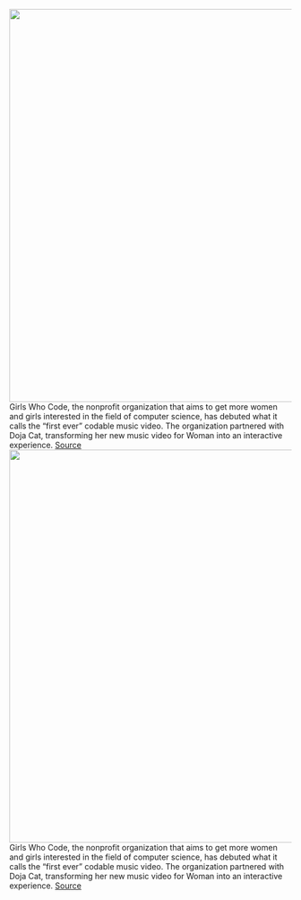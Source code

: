 <img src='https://cdn.vox-cdn.com/thumbor/JsCmqil91FAJufAM5Z-owPSbiEg=/0x0:1920x1080/1200x800/filters:focal(807x387:1113x693)/cdn.vox-cdn.com/uploads/chorus_image/image/70231227/doja_code_woman_music_video.0.jpeg' width='700px' /><br/>
Girls Who Code, the nonprofit organization that aims to get more women and girls interested in the field of computer science, has debuted what it calls the “first ever” codable music video. The organization partnered with Doja Cat, transforming her new music video for Woman into an interactive experience.
<a href='https://www.theverge.com/2021/12/5/22817753/doja-cat-video-girls-who-code'> Source <a/><img src='https://cdn.vox-cdn.com/thumbor/JsCmqil91FAJufAM5Z-owPSbiEg=/0x0:1920x1080/1200x800/filters:focal(807x387:1113x693)/cdn.vox-cdn.com/uploads/chorus_image/image/70231227/doja_code_woman_music_video.0.jpeg' width='700px' /><br/>
Girls Who Code, the nonprofit organization that aims to get more women and girls interested in the field of computer science, has debuted what it calls the “first ever” codable music video. The organization partnered with Doja Cat, transforming her new music video for Woman into an interactive experience.
<a href='https://www.theverge.com/2021/12/5/22817753/doja-cat-video-girls-who-code'> Source <a/>